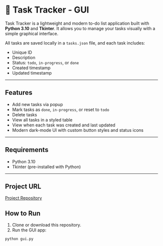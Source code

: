 # 📝 Task Tracker - GUI

Task Tracker is a lightweight and modern to-do list application built with **Python 3.10** and **Tkinter**. It allows you to manage your tasks visually with a simple graphical interface.

All tasks are saved locally in a `tasks.json` file, and each task includes:

- Unique ID
- Description
- Status: `todo`, `in-progress`, or `done`
- Created timestamp
- Updated timestamp

---

## Features

- Add new tasks via popup
- Mark tasks as `done`, `in-progress`, or reset to `todo`
- Delete tasks
- View all tasks in a styled table
- View when each task was created and last updated
- Modern dark-mode UI with custom button styles and status icons

---

##  Requirements

- Python 3.10
- Tkinter (pre-installed with Python)

---
 ## Project URL

[Project Repository](https://github.com/yourusername/task-tracker-gui)

## How to Run

1. Clone or download this repository.
2. Run the GUI app:

```bash
python gui.py
